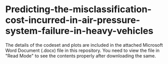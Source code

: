 # Predicting-the-misclassification-cost-incurred-in-air-pressure-system-failure-in-heavy-vehicles

The details of the codeset and plots are included in the attached Microsoft Word Document (.docx) file in this repository. 
You need to view the file in "Read Mode" to see the contents properly after downloading the same.
